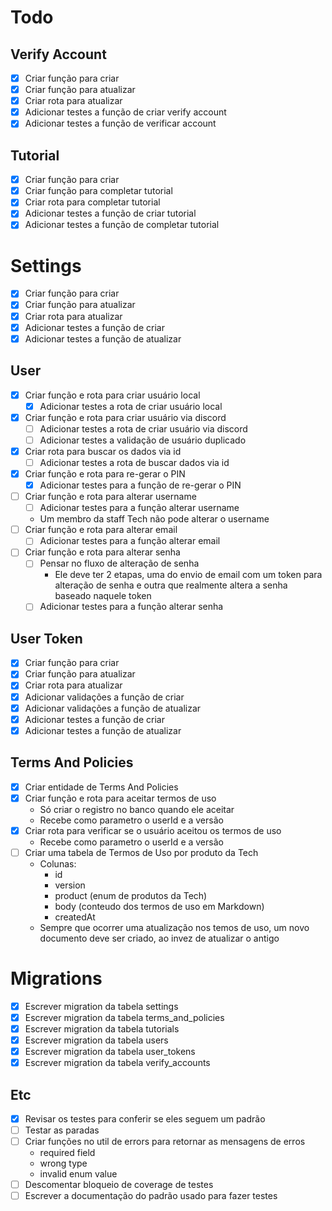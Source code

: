 # Todo

## Verify Account

- [x] Criar função para criar
- [x] Criar função para atualizar
- [x] Criar rota para atualizar
- [x] Adicionar testes a função de criar verify account
- [x] Adicionar testes a função de verificar account

## Tutorial

- [x] Criar função para criar
- [x] Criar função para completar tutorial
- [x] Criar rota para completar tutorial
- [x] Adicionar testes a função de criar tutorial
- [x] Adicionar testes a função de completar tutorial

# Settings

- [x] Criar função para criar
- [x] Criar função para atualizar
- [x] Criar rota para atualizar
- [x] Adicionar testes a função de criar
- [x] Adicionar testes a função de atualizar

## User

- [x] Criar função e rota para criar usuário local
  - [x] Adicionar testes a rota de criar usuário local
- [x] Criar função e rota para criar usuário via discord
  - [ ] Adicionar testes a rota de criar usuário via discord
  - [ ] Adicionar testes a validação de usuário duplicado
- [x] Criar rota para buscar os dados via id
  - [ ] Adicionar testes a rota de buscar dados via id
- [x] Criar função e rota para re-gerar o PIN
  - [x] Adicionar testes para a função de re-gerar o PIN
- [ ] Criar função e rota para alterar username
  - [ ] Adicionar testes para a função alterar username
  - Um membro da staff Tech não pode alterar o username
- [ ] Criar função e rota para alterar email
  - [ ] Adicionar testes para a função alterar email
- [ ] Criar função e rota para alterar senha
  - [ ] Pensar no fluxo de alteração de senha
    - Ele deve ter 2 etapas, uma do envio de email com um token para alteração de senha e outra que realmente altera a senha baseado naquele token
  - [ ] Adicionar testes para a função alterar senha

## User Token

- [x] Criar função para criar
- [x] Criar função para atualizar
- [x] Criar rota para atualizar
- [x] Adicionar validações a função de criar
- [x] Adicionar validações a função de atualizar
- [x] Adicionar testes a função de criar
- [x] Adicionar testes a função de atualizar

## Terms And Policies

- [x] Criar entidade de Terms And Policies
- [x] Criar função e rota para aceitar termos de uso
  - Só criar o registro no banco quando ele aceitar
  - Recebe como parametro o userId e a versão
- [x] Criar rota para verificar se o usuário aceitou os termos de uso
  - Recebe como parametro o userId e a versão
- [ ] Criar uma tabela de Termos de Uso por produto da Tech
  - Colunas:
    - id
    - version
    - product (enum de produtos da Tech)
    - body (conteudo dos termos de uso em Markdown)
    - createdAt
  - Sempre que ocorrer uma atualização nos temos de uso, um novo documento deve ser criado, ao invez de atualizar o antigo

# Migrations

- [x] Escrever migration da tabela settings
- [x] Escrever migration da tabela terms_and_policies
- [x] Escrever migration da tabela tutorials
- [x] Escrever migration da tabela users
- [x] Escrever migration da tabela user_tokens
- [x] Escrever migration da tabela verify_accounts

## Etc

- [x] Revisar os testes para conferir se eles seguem um padrão
- [ ] Testar as paradas
- [ ] Criar funções no util de errors para retornar as mensagens de erros
  - required field
  - wrong type
  - invalid enum value
- [ ] Descomentar bloqueio de coverage de testes
- [ ] Escrever a documentação do padrão usado para fazer testes
